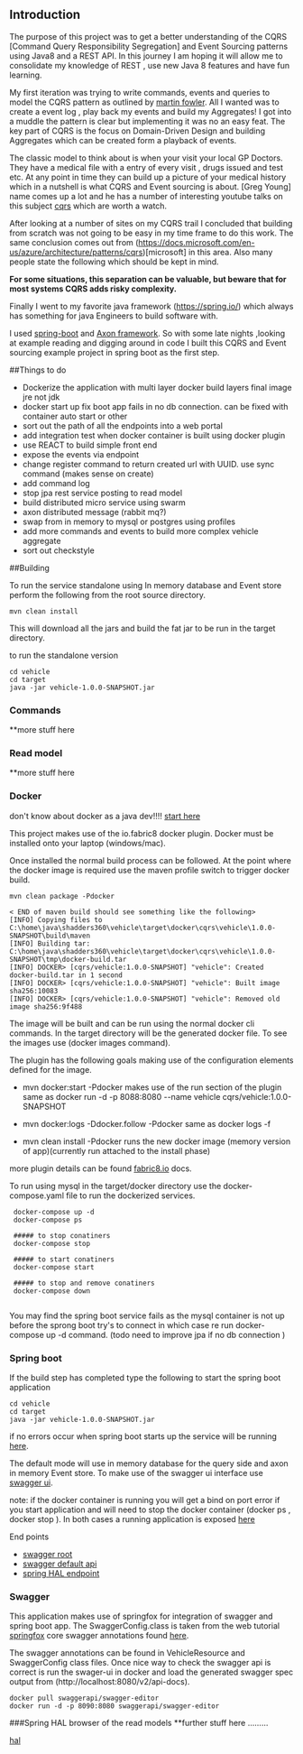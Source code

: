 Introduction
------------

The purpose of this project was to get a better understanding of the CQRS [Command Query Responsibility Segregation] and Event Sourcing patterns 
using Java8 and a REST API. In this journey I am hoping it will allow me to consolidate my knowledge of REST , use new Java 8 features and 
have fun learning.

My first iteration was trying to write commands, events and queries to model the CQRS pattern as outlined by
[martin fowler](https://www.martinfowler.com/bliki/CQRS.html). All I wanted was to create a event log , play back my events 
and build my Aggregates! I got into a muddle the pattern is clear but implementing it was no an easy feat.
The key part of CQRS is the focus on Domain-Driven Design and building Aggregates which can be created form a playback of events.

The classic model to think about is when your visit your local GP Doctors. They have a medical file with a entry of every visit ,
drugs issued and test etc. At any point in time they can build up a picture of your medical history which in a nutshell is 
what CQRS and Event sourcing is about. [Greg Young] name comes up a lot and he has a number of interesting youtube talks on 
this subject [cqrs](https://youtu.be/8JKjvY4etTY) which are worth a watch. 

After looking at a number of sites on my CQRS trail I concluded that building from scratch was not going to be easy in my time frame to do this work. The same conclusion comes out from (https://docs.microsoft.com/en-us/azure/architecture/patterns/cqrs)[microsoft] in this area.
Also many people state the following which should be kept in mind.

**For some situations, this separation can be valuable, but beware that for most systems CQRS adds risky complexity.**

Finally I went to my favorite java framework (https://spring.io/) which always has something for java Engineers to 
build software with.

I used [spring-boot](https://projects.spring.io/spring-boot/) and [Axon framework](http://www.axonframework.org/).
So with some late nights ,looking at example reading and digging around in code I built this CQRS and
Event sourcing example project in spring boot as the first step.

##Things to do
* Dockerize the application with multi layer docker build layers final image jre not jdk
* docker start up fix boot app fails in no db connection. can be fixed with container auto start or other
* sort out the path of all the endpoints into a web portal
* add integration test when docker container is built using docker plugin
* use REACT to build simple front end
* expose the events via endpoint
* change register command to return created url with UUID. use sync command (makes sense on create)
* add command log
* stop jpa rest service posting to read model
* build distributed micro service using swarm 
* axon distributed message (rabbit mq?)
* swap from in memory to mysql or postgres using profiles
* add more commands and events to build more complex vehicle aggregate
* sort out checkstyle

##Building 

To run the service standalone using In memory database and Event store perform the following from the root
source directory.
```
mvn clean install
```
This will download all the jars and build the fat jar to be run in the target directory.

to run the standalone version 
```
cd vehicle
cd target
java -jar vehicle-1.0.0-SNAPSHOT.jar
```

### Commands
**more stuff here
### Read model
**more stuff here

### Docker
don't know about docker as a java dev!!!! [start here](https://www.docker.com/what-docker)

This project makes use of the io.fabric8 docker plugin. Docker must be installed onto your 
laptop (windows/mac).

Once installed the normal build process can be followed. At the point where the docker image is required
use the maven profile switch to trigger docker build. 
```
mvn clean package -Pdocker

< END of maven build should see something like the following>
[INFO] Copying files to C:\home\java\shadders360\vehicle\target\docker\cqrs\vehicle\1.0.0-SNAPSHOT\build\maven
[INFO] Building tar: C:\home\java\shadders360\vehicle\target\docker\cqrs\vehicle\1.0.0-SNAPSHOT\tmp\docker-build.tar
[INFO] DOCKER> [cqrs/vehicle:1.0.0-SNAPSHOT] "vehicle": Created docker-build.tar in 1 second
[INFO] DOCKER> [cqrs/vehicle:1.0.0-SNAPSHOT] "vehicle": Built image sha256:10083
[INFO] DOCKER> [cqrs/vehicle:1.0.0-SNAPSHOT] "vehicle": Removed old image sha256:9f488
```
The image will be built and can be run using the normal docker cli commands.
In the target directory will be the generated docker file. To see the images use (docker images command).

The plugin has the following goals making use of the configuration elements defined for the image.

* mvn docker:start -Pdocker
makes use of the run section of the plugin same as 
docker run -d -p 8088:8080 --name vehicle cqrs/vehicle:1.0.0-SNAPSHOT

* mvn docker:logs -Ddocker.follow -Pdocker
same as docker logs <container> -f

* mvn clean install -Pdocker
runs the new docker image (memory version of app)(currently run attached to the install phase)

more plugin details can be found [fabric8.io](https://dmp.fabric8.io/#introduction) docs.


To run using mysql in the target/docker directory use the docker-compose.yaml file to run the 
 dockerized services.
```
 docker-compose up -d
 docker-compose ps
 
 ##### to stop conatiners
 docker-compose stop
 
 ##### to start conatiners
 docker-compose start
 
 ##### to stop and remove conatiners
 docker-compose down 
 
```
You may find the spring boot service fails as the mysql container is not up before the 
sprong boot try's to connect in which case re run docker-compose up -d command. (todo need to improve jpa
if no db connection )

### Spring boot

If the build step has completed type the following to start the spring boot application

```
cd vehicle
cd target
java -jar vehicle-1.0.0-SNAPSHOT.jar
```

if no errors occur when spring boot starts up the service will be running [here](http://localhost:8080/api/vehicles).

The default mode will use in memory database for the query side and axon in memory Event store. 
To make use of the swagger ui interface use [swagger ui](http://localhost:8080/swagger-ui.html).

note: if the docker container is running you will get a bind on port error if you start application and will 
      need to stop the docker container (docker ps , docker stop <conatiner or name>).
      In both cases a running application is exposed [here](http://localhost:8080/api/vehicles)

End points

* [swagger root](http://localhost:8080/swagger-resources)
* [swagger default api](http://localhost:8080/v2/api-docs) 
* [spring HAL endpoint](http://localhost:8080/)


### Swagger
This application makes use of springfox for integration of swagger and spring boot app. 
The SwaggerConfig.class is taken from the web tutorial
[springfox](http://springfox.github.io/springfox/docs/current/#configuring-the-objectmapper)
core swagger annotations found [here](https://github.com/swagger-api/swagger-core/wiki/Annotations-1.5.X).

The swagger annotations can be found in VehicleResource and SwaggerConfig class files.
Once nice way to check the swagger api is correct is run the swager-ui in docker 
and load the generated swagger spec output from (http://localhost:8080/v2/api-docs).

```
docker pull swaggerapi/swagger-editor
docker run -d -p 8090:8080 swaggerapi/swagger-editor
```

###Spring HAL browser of the read models
**further stuff here .........

[hal](http://localhost:8080/)

